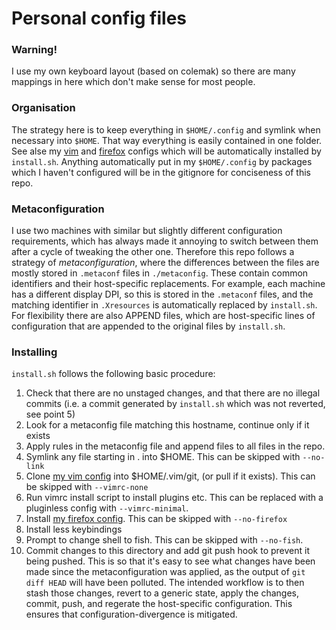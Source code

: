 # Personal config files

### Warning!

I use my own keyboard layout (based on colemak) so there are many mappings in
here which don't make sense for most people.

### Organisation

The strategy here is to keep everything in `$HOME/.config` and symlink when
necessary into `$HOME`. That way everything is easily contained in one folder.
See alse my [vim](https://github.com/tim-clifford/vimrc) and
[firefox](https://github.com/tim-clifford/minimal-functional-firefox-dracula)
configs which will be automatically installed by `install.sh`. Anything
automatically put in my `$HOME/.config` by packages which I haven't configured
will be in the gitignore for conciseness of this repo.

### Metaconfiguration

I use two machines with similar but slightly different configuration
requirements, which has always made it annoying to switch between them after a
cycle of tweaking the other one. Therefore this repo follows a strategy of
*metaconfiguration*, where the differences between the files are mostly stored
in `.metaconf` files in `./metaconfig`. These contain common identifiers and
their host-specific replacements. For example, each machine has a different
display DPI, so this is stored in the `.metaconf` files, and the matching
identifier in `.Xresources` is automatically replaced by `install.sh`. For
flexibility there are also APPEND files, which are host-specific lines of
configuration that are appended to the original files by `install.sh`.

### Installing

`install.sh` follows the following basic procedure:

1. Check that there are no unstaged changes, and that there are no illegal
   commits (i.e. a commit generated by `install.sh` which was not reverted,
   see point 5)
2. Look for a metaconfig file matching this hostname, continue only if it
   exists
3. Apply rules in the metaconfig file and append files to all files in the
   repo.
4. Symlink any file starting in . into $HOME. This can be skipped with
   `--no-link`
5. Clone [my vim config](https://github.com/tim-clifford/vimrc) into
   $HOME/.vim/git, (or pull if it exists). This can be skipped with
   `--vimrc-none`
6. Run vimrc install script to install plugins etc. This can be replaced with
   a pluginless config with `--vimrc-minimal`.
7. Install [my firefox
   config](https://github.com/tim-clifford/minimal-functional-firefox-dracula).
   This can be skipped with `--no-firefox`
8. Install less keybindings
9. Prompt to change shell to fish. This can be skipped with `--no-fish`.
10. Commit changes to this directory and add git push hook to prevent it being
   pushed. This is so that it's easy to see what changes have been made since
   the metaconfiguration was applied, as the output of `git diff HEAD` will
   have been polluted. The intended workflow is to then stash those changes,
   revert to a generic state, apply the changes, commit, push, and regerate
   the host-specific configuration. This ensures that configuration-divergence
   is mitigated.
